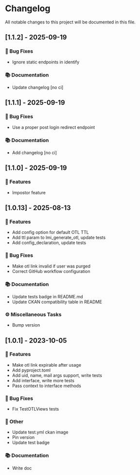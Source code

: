 # Changelog

All notable changes to this project will be documented in this file.

## [1.1.2] - 2025-09-19

### 🐛 Bug Fixes

- Ignore static endpoints in identify

### 📚 Documentation

- Update changelog [no ci]

## [1.1.1] - 2025-09-19

### 🐛 Bug Fixes

- Use a proper post login redirect endpoint

### 📚 Documentation

- Add changelog [no ci]

## [1.1.0] - 2025-09-19

### 🚀 Features

- Impostor feature

## [1.0.13] - 2025-08-13

### 🚀 Features

- Add config option for default OTL TTL
- Add ttl param to lmi_generate_otl, update tests
- Add config_declaration, update tests

### 🐛 Bug Fixes

- Make otl link invalid if user was purged
- Correct GitHub workflow configuration

### 📚 Documentation

- Update tests badge in README.md
- Update CKAN compatibility table in README

### ⚙️ Miscellaneous Tasks

- Bump version

## [1.0.1] - 2023-10-05

### 🚀 Features

- Make otl link expirable after usage
- Add pyproject.toml
- Add uid, name, mail args support, write tests
- Add interface, write more tests
- Pass context to interface methods

### 🐛 Bug Fixes

- Fix TestOTLViews tests

### 💼 Other

- Update test.yml ckan image
- Pin version
- Update test badge

### 📚 Documentation

- Write doc

<!-- generated by git-cliff -->
